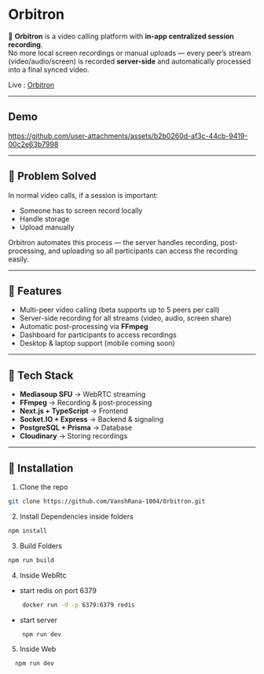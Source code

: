 # Orbitron

🚀 **Orbitron** is a video calling platform with **in-app centralized session recording**.  
No more local screen recordings or manual uploads — every peer’s stream (video/audio/screen) is recorded **server-side** and automatically processed into a final synced video.

Live : [Orbitron](https://www.orbitron.live/)

---
## Demo

https://github.com/user-attachments/assets/b2b0260d-af3c-44cb-9419-00c2e63b7998

---

## 🔹 Problem Solved
In normal video calls, if a session is important:  
- Someone has to screen record locally  
- Handle storage  
- Upload manually  

Orbitron automates this process — the server handles recording, post-processing, and uploading so all participants can access the recording easily.

---

## 🔹 Features
- Multi-peer video calling (beta supports up to 5 peers per call)  
- Server-side recording for all streams (video, audio, screen share)  
- Automatic post-processing via **FFmpeg**  
- Dashboard for participants to access recordings  
- Desktop & laptop support (mobile coming soon)  

---

## 🔹 Tech Stack
- **Mediasoup SFU** → WebRTC streaming  
- **FFmpeg** → Recording & post-processing  
- **Next.js + TypeScript** → Frontend  
- **Socket.IO + Express** → Backend & signaling  
- **PostgreSQL + Prisma** → Database  
- **Cloudinary** → Storing recordings  

---

## 🔹 Installation
1. Clone the repo  
```bash
git clone https://github.com/VanshRana-1004/Orbitron.git
```

2. Install Dependencies inside folders 
```bash
npm install
```

3. Build Folders
```bash
npm run build
```

4. Inside WebRtc 
 - start redis on port 6379
 ```bash
     docker run -d -p 6379:6379 redis
 ```
 - start server
 ```bash
     npm run dev
 ```

5. Inside Web
```bash
  npm run dev
```

